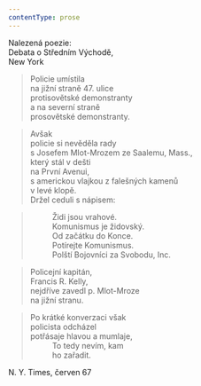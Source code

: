```yaml
---
contentType: prose
---
```


Nalezená poezie:  
Debata o Středním Východě,  
New York

> Policie umístila  
> na jižní straně 47. ulice  
> protisovětské demonstranty  
> a na severní straně  
> prosovětské demonstranty.

> Avšak  
> policie si nevěděla rady  
> s Josefem Mlot-Mrozem ze Saalemu, Mass.,  
> který stál v dešti  
> na První Avenui,  
> s americkou vlajkou z falešných kamenů  
> v levé klopě.  
> Držel ceduli s nápisem:

>           Židi jsou vrahové.  
>           Komunismus je židovský.  
>           Od začátku do Konce.  
>           Potírejte Komunismus.  
>           Polští Bojovníci za Svobodu, Inc.

> Policejní kapitán,  
> Francis R. Kelly,  
> nejdříve zavedl p. Mlot-Mroze  
> na jižní stranu.

> Po krátké konverzaci však  
> policista odcházel  
> potřásaje hlavou a mumlaje,  
>           To tedy nevím, kam  
>           ho zařadit.

N. Y. Times, červen 67
